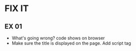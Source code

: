 # FIX IT
## EX 01
* What's going wrong? code shows on browser
* Make sure the title is displayed on the page. Add script tag